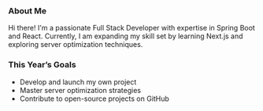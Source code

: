 ### **About Me**

Hi there! I'm a passionate Full Stack Developer with expertise in Spring Boot and React. Currently, I am expanding my skill set by learning Next.js and exploring server optimization techniques.

### **This Year’s Goals**

- Develop and launch my own project
- Master server optimization strategies
- Contribute to open-source projects on GitHub
